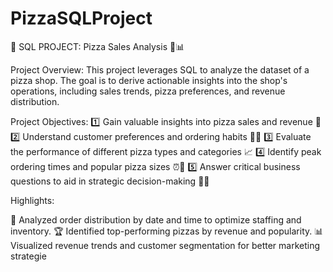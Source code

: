 # PizzaSQLProject
🚀 SQL PROJECT: Pizza Sales Analysis 🍕📊

Project Overview:
This project leverages SQL to analyze the dataset of a pizza shop. The goal is to derive actionable insights into the shop's operations, including sales trends, pizza preferences, and revenue distribution.

Project Objectives:
1️⃣ Gain valuable insights into pizza sales and revenue 💸
2️⃣ Understand customer preferences and ordering habits 👥🍕
3️⃣ Evaluate the performance of different pizza types and categories 📈
4️⃣ Identify peak ordering times and popular pizza sizes ⏰📏
5️⃣ Answer critical business questions to aid in strategic decision-making 🧠💡

Highlights:

📅 Analyzed order distribution by date and time to optimize staffing and inventory.
🏆 Identified top-performing pizzas by revenue and popularity.
📊 Visualized revenue trends and customer segmentation for better marketing strategie
